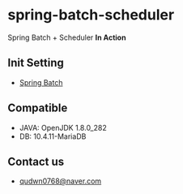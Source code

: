 # spring-batch-scheduler
Spring Batch + Scheduler **In Action**

## Init Setting
- [Spring Batch](https://start.spring.io/#!type=gradle-project&language=java&platformVersion=2.7.3&packaging=jar&jvmVersion=1.8&groupId=com.scheduler&artifactId=batch&name=batch&description=Scheduler%20project%20for%20Spring%20Batch&packageName=com.scheduler.batch&dependencies=batch,mariadb,lombok,mybatis)

## Compatible
- JAVA: OpenJDK 1.8.0_282
- DB: 10.4.11-MariaDB

## Contact us
- qudwn0768@naver.com